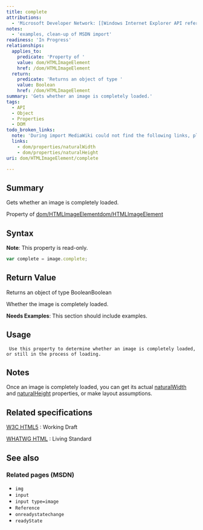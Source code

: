 ```yaml
---
title: complete
attributions:
  - 'Microsoft Developer Network: [[Windows Internet Explorer API reference](http://msdn.microsoft.com/en-us/library/ie/hh828809%28v=vs.85%29.aspx) Article]'
notes:
  - 'examples, clean-up of MSDN import'
readiness: 'In Progress'
relationships:
  applies_to:
    predicate: 'Property of '
    value: dom/HTMLImageElement
    href: /dom/HTMLImageElement
  return:
    predicate: 'Returns an object of type '
    value: Boolean
    href: /dom/HTMLImageElement
summary: 'Gets whether an image is completely loaded.'
tags:
  - API
  - Object
  - Properties
  - DOM
todo_broken_links:
  note: 'During import MediaWiki could not find the following links, please fix and adjust this list.'
  links:
    - dom/properties/naturalWidth
    - dom/properties/naturalHeight
uri: dom/HTMLImageElement/complete

---
```

## Summary

Gets whether an image is completely loaded.

Property of [dom/HTMLImageElement](/dom/HTMLImageElement)[dom/HTMLImageElement](/dom/HTMLImageElement)

## Syntax

**Note**: This property is read-only.

``` js
var complete = image.complete;
```

## Return Value

Returns an object of type BooleanBoolean

Whether the image is completely loaded.

**Needs Examples**: This section should include examples.

## Usage

     Use this property to determine whether an image is completely loaded, or still in the process of loading.

## Notes

Once an image is completely loaded, you can get its actual [naturalWidth](/w/index.php?title=dom/properties/naturalWidth&action=edit&redlink=1) and [naturalHeight](/w/index.php?title=dom/properties/naturalHeight&action=edit&redlink=1) properties, or make layout assumptions.

## Related specifications

[W3C HTML5](http://www.w3.org/TR/html5/)
:   Working Draft

[WHATWG HTML](http://www.whatwg.org/specs/web-apps/current-work/multipage)
:   Living Standard

## See also

### Related pages (MSDN)

-   `img`
-   `input`
-   `input type=image`
-   `Reference`
-   `onreadystatechange`
-   `readyState`
